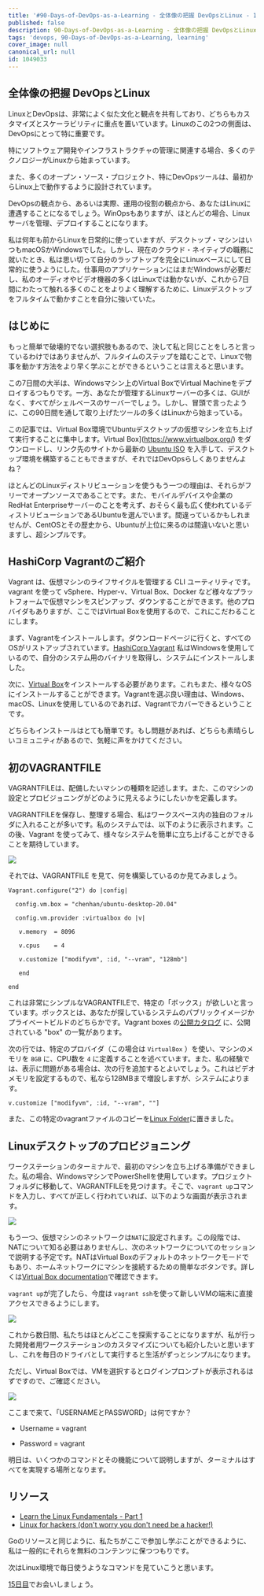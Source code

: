 ```yaml
---
title: '#90-Days-of-DevOps-as-a-Learning - 全体像の把握 DevOpsとLinux - 14日目'
published: false
description: 90-Days-of-DevOps-as-a-Learning - 全体像の把握 DevOpsとLinux
tags: 'devops, 90-Days-of-DevOps-as-a-Learning, learning'
cover_image: null
canonical_url: null
id: 1049033
---
```


## 全体像の把握 DevOpsとLinux

LinuxとDevOpsは、非常によく似た文化と観点を共有しており、どちらもカスタマイズとスケーラビリティに重点を置いています。Linuxのこの2つの側面は、DevOpsにとって特に重要です。

特にソフトウェア開発やインフラストラクチャの管理に関連する場合、多くのテクノロジーがLinuxから始まっています。

また、多くのオープン・ソース・プロジェクト、特にDevOpsツールは、最初からLinux上で動作するように設計されています。

DevOpsの観点から、あるいは実際、運用の役割の観点から、あなたはLinuxに遭遇することになるでしょう。WinOpsもありますが、ほとんどの場合、Linuxサーバを管理、デプロイすることになります。

私は何年も前からLinuxを日常的に使っていますが、デスクトップ・マシンはいつもmacOSかWindowsでした。しかし、現在のクラウド・ネイティブの職務に就いたとき、私は思い切って自分のラップトップを完全にLinuxベースにして日常的に使うようにした。仕事用のアプリケーションにはまだWindowsが必要だし、私のオーディオやビデオ機器の多くはLinuxでは動かないが、これから7日間にわたって触れる多くのことをよりよく理解するために、Linuxデスクトップをフルタイムで動かすことを自分に強いていた。

## はじめに

もっと簡単で破壊的でない選択肢もあるので、決して私と同じことをしろと言っているわけではありませんが、フルタイムのステップを踏むことで、Linuxで物事を動かす方法をより早く学ぶことができるということは言えると思います。

この7日間の大半は、Windowsマシン上のVirtual BoxでVirtual Machineをデプロイするつもりです。一方、あなたが管理するLinuxサーバーの多くは、GUIがなく、すべてがシェルベースのサーバーでしょう。しかし、冒頭で言ったように、この90日間を通して取り上げたツールの多くはLinuxから始まっている。

この記事では、Virtual Box環境でUbuntuデスクトップの仮想マシンを立ち上げて実行することに集中します。Virtual Box](https://www.virtualbox.org/) をダウンロードし、リンク先のサイトから最新の [Ubuntu ISO](https://ubuntu.com/download) を入手して、デスクトップ環境を構築することもできますが、それではDevOpsらしくありませんよね？

ほとんどのLinuxディストリビューションを使うもう一つの理由は、それらがフリーでオープンソースであることです。また、モバイルデバイスや企業のRedHat Enterpriseサーバーのことを考えず、おそらく最も広く使われているディストリビューションであるUbuntuを選んでいます。間違っているかもしれませんが、CentOSとその歴史から、Ubuntuが上位に来るのは間違いないと思いますし、超シンプルです。

## HashiCorp Vagrantのご紹介

Vagrant は、仮想マシンのライフサイクルを管理する CLI ユーティリティです。vagrant を使って vSphere、Hyper-v、Virtual Box、Docker など様々なプラットフォームで仮想マシンをスピンアップ、ダウンすることができます。他のプロバイダもありますが、ここではVirtual Boxを使用するので、これにこだわることにします。

まず、Vagrantをインストールします。ダウンロードページに行くと、すべてのOSがリストアップされています。[HashiCorp Vagrant](https://www.vagrantup.com/downloads) 私はWindowsを使用しているので、自分のシステム用のバイナリを取得し、システムにインストールしました。

次に、[Virtual Box](https://www.virtualbox.org/wiki/Downloads)をインストールする必要があります。これもまた、様々なOSにインストールすることができます。Vagrantを選ぶ良い理由は、Windows、macOS、Linuxを使用しているのであれば、Vagrantでカバーできるということです。

どちらもインストールはとても簡単です。もし問題があれば、どちらも素晴らしいコミュニティがあるので、気軽に声をかけてください。

## 初のVAGRANTFILE

VAGRANTFILEは、配備したいマシンの種類を記述します。また、このマシンの設定とプロビジョニングがどのように見えるようにしたいかを定義します。

VAGRANTFILEを保存し、整理する場合、私はワークスペース内の独自のフォルダに入れることが多いです。私のシステムでは、以下のように表示されます。この後、Vagrant を使ってみて、様々なシステムを簡単に立ち上げることができることを期待しています。


![](Images/Day14_Linux1.png)

それでは、VAGRANTFILE を見て、何を構築しているのか見てみましょう。



```
Vagrant.configure("2") do |config|

  config.vm.box = "chenhan/ubuntu-desktop-20.04"

  config.vm.provider :virtualbox do |v|

   v.memory  = 8096

   v.cpus    = 4

   v.customize ["modifyvm", :id, "--vram", "128mb"]

   end

end

```

これは非常にシンプルなVAGRANTFILEで、特定の「ボックス」が欲しいと言っています。ボックスとは、あなたが探しているシステムのパブリックイメージかプライベートビルドのどちらかです。Vagrant boxes の[公開カタログ](https://app.vagrantup.com/boxes/search) に、公開されている "box" の一覧があります。

次の行では、特定のプロバイダ（この場合は `VirtualBox` ）を使い、マシンのメモリを `8GB` に、CPU数を `4` に定義することを述べています。また、私の経験では、表示に問題がある場合は、次の行を追加するとよいでしょう。これはビデオメモリを設定するもので、私なら128MBまで増設しますが、システムによります。

```
v.customize ["modifyvm", :id, "--vram", ""]
```

また、この特定のvagrantファイルのコピーを[Linux Folder](Linux/VAGRANTFILE)に置きました。

## Linuxデスクトップのプロビジョニング

ワークステーションのターミナルで、最初のマシンを立ち上げる準備ができました。私の場合、WindowsマシンでPowerShellを使用しています。プロジェクトフォルダに移動して、VAGRANTFILEを見つけます。そこで、`vagrant up`コマンドを入力し、すべてが正しく行われていれば、以下のような画面が表示されます。

![](Images/Day14_Linux2.png)

もう一つ、仮想マシンのネットワークは`NAT`に設定されます。この段階では、NATについて知る必要はありませんし、次のネットワークについてのセッションで説明する予定です。NATはVirtual Boxのデフォルトのネットワークモードでもあり、ホームネットワークにマシンを接続するための簡単なボタンです。詳しくは[Virtual Box documentation](https://www.virtualbox.org/manual/ch06.html#network_nat)で確認できます。

`vagrant up`が完了したら、今度は `vagrant ssh`を使って新しいVMの端末に直接アクセスできるようにします。


![](Images/Day14_Linux3.png)


これから数日間、私たちはほとんどここを探索することになりますが、私が行った開発者用ワークステーションのカスタマイズについても紹介したいと思いますし、これを毎日のドライバとして実行すると生活がずっとシンプルになります。

ただし、Virtual Boxでは、VMを選択するとログインプロンプトが表示されるはずですので、ご確認ください。

![](Images/Day14_Linux4.png)

ここまで来て、「USERNAMEとPASSWORD」は何ですか？

- Username = vagrant

- Password = vagrant


明日は、いくつかのコマンドとその機能について説明しますが、ターミナルはすべてを実現する場所となります。

## リソース

- [Learn the Linux Fundamentals - Part 1](https://www.youtube.com/watch?v=kPylihJRG70)
- [Linux for hackers (don't worry you don't need be a hacker!)](https://www.youtube.com/watch?v=VbEx7B_PTOE)

Goのリソースと同じように、私たちがここで参加し学ぶことができるように、私は一般的にそれらを無料のコンテンツに保つつもりです。

次はLinux環境で毎日使うようなコマンドを見ていこうと思います。

[15日目](day15.md)でお会いしましょう。

